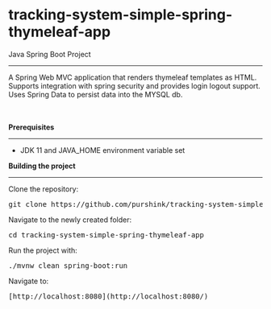 # tracking-system-simple-spring-thymeleaf-app

Java Spring Boot Project

<hr></hr>
A Spring Web MVC application that renders thymeleaf templates as HTML. Supports integration with spring security and provides login logout support.
Uses Spring Data to persist data into the MYSQL db. 

<br><br>
<b>Prerequisites</b>
<hr></hr>

- JDK 11 and JAVA_HOME environment variable set


<b>Building the project</b>

* * * * *

Clone the repository:

<pre>git clone https://github.com/purshink/tracking-system-simple-spring-thymeleaf-app
</pre>
Navigate to the newly created folder:

<pre>cd tracking-system-simple-spring-thymeleaf-app
</pre>

Run the project with:

<pre>./mvnw clean spring-boot:run</pre>

Navigate to:

<pre>[http://localhost:8080](http://localhost:8080/)</pre>



